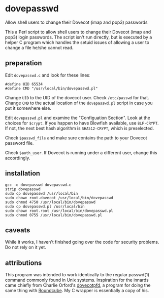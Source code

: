 # dovepasswd
Allow shell users to change their Dovecot (imap and pop3) passwords

This a Perl script to allow shell users to change their Dovecot (imap 
and pop3) login passwords.  The script isn't run directly, but is 
executed by a helper C program which handles the setuid issues of 
allowing a user to change a file he/she cannot read.

## preparation
Edit `dovepasswd.c` and look for these lines:

    #define UID 65534
    #define CMD "/usr/local/bin/dovepasswd.pl"

Change `UID` to the UID of the dovecot user.  Check `/etc/passwd` for 
that.  Change `CMD` to the actual location of the `dovepasswd.pl` script 
in case you put it somewhere else.

Edit `dovepasswd.pl` and examine the "Configuation Section".  Look at 
the choices for `$crypt`.  If you happen to have Blowfish available, use 
`BLF-CRYPT`.  If not, the next best hash algorithm is `SHA512-CRYPT`, 
which is preselected.

Check `$passwd_file` and make sure contains the path to your Dovecot 
password file.

Check `$auth_user`.  If Dovecot is running under a different user, 
change this accordingly.

## installation

    gcc -o dovepasswd dovepasswd.c
    strip dovepasswd
    sudo cp dovepasswd /usr/local/bin
    sudo chown root.dovecot /usr/local/bin/dovepasswd
    sudo chmod 4750 /usr/local/bin/dovepasswd
    sudo cp dovepasswd.pl /usr/local/bin
    sudo chown root.root /usr/local/bin/dovepasswd.pl
    sudo chmod 0755 /usr/local/bin/dovepasswd.pl

## caveats

While it works, I haven't finished going over the code for security 
problems.  Do not rely on it yet.

## attributions

This program was intended to work identically to the regular passwd(1) 
command commonly found in Unix systems.  Inspiration for the innards 
came chiefly from Charlie Orford's 
[dovecotpfd](https://code.google.com/p/dovecotpfd/), a program for doing 
the same thing with [Roundcube](http://roundcube.net/).  My C wrapper is 
essentially a copy of his.
